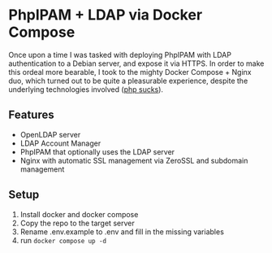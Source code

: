 # PhpIPAM + LDAP via Docker Compose

Once upon a time I was tasked with deploying PhpIPAM with LDAP authentication to a Debian server, and expose it via HTTPS. In order to make this ordeal more bearable, I took to the mighty Docker Compose + Nginx duo, which turned out to be quite a pleasurable experience, despite the underlying technologies involved ([php sucks](https://eev.ee/blog/2012/04/09/php-a-fractal-of-bad-design/)).

## Features
- OpenLDAP server
- LDAP Account Manager
- PhpIPAM that optionally uses the LDAP server
- Nginx with automatic SSL management via ZeroSSL and subdomain management

## Setup
1. Install docker and docker compose
2. Copy the repo to the target server
3. Rename .env.example to .env and fill in the missing variables
4. run `docker compose up -d`
